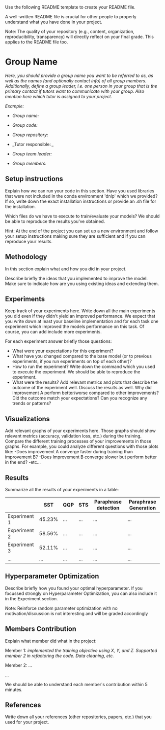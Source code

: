 Use the following README template to create your README file. 

A well-written README file is crucial for other people to properly understand what you have done in your project.

Note:  The quality of your repository (e.g., content, organization, reproducibility, transparency) will directly reflect on your final grade. This applies to the README file too. 

# Group Name

_Here, you should provide a group name you want to be referred to as, as well as the names (and optionally contact info) of all group members. Additionally, define a group leader, i.e. one person in your group that is the primary contact if tutors want to communicate with your group. Also mention here which tutor is assigned to your project._

_Example:_

-   _Group name:_
    
-   _Group code:_
    
-   _Group repository:_
    
-   _Tutor responsible: _
    
-   _Group team leader:_
    
-   _Group members:_


  
## Setup instructions 
Explain how we can run your code in this section. 
Have you used libraries that were not included in the conda environment 'dnlp' which we provided? 
If so, write down the exact installation instructions or provide an .sh file for the installation.

Which files do we have to execute to train/evaluate your models? 
We should be able to reproduce the results you've obtained. 

Hint: At the end of the project you can set up a new environment and follow your setup instructions making sure  they are sufficient and if you can reproduce your results. 

## Methodology
In this section explain what and how you did in your project. 

Describe briefly the ideas that you implemented to improve the model. Make sure to indicate how are you using existing ideas and extending them.

## Experiments
Keep track of your experiments here. 
Write down all the main experiments you did even if they didn't yield an improved performance. 
We expect that you write down at least your baseline implementation and for each task one experiment which improved the models performance on this task. 
Of course, you can add include more experiments.

For each experiment answer briefly those questions:

- What were your expectations for this experiment?
- What have you changed compared to the base model (or to previous experiments, if you run experiments on top of each other)?
-  How to run the experiment? 
Write down the command which you used to execute the experiment. We should be able to reproduce the experiment.
- What were the results?
 Add relevant metrics and plots that describe the outcome of the experiment well. 
Discuss the results as well. Why did improvement A perform better/worse compared to other improvements? Did the outcome match your expectations? Can you recognize any trends or patterns?


## Visualizations 
Add relevant graphs of your experiments here. Those graphs should show relevant metrics (accuracy, validation loss, etc.) during the training. Compare the  different training processes of your improvements in those graphs. 
For example, you could analyze different questions with those plots like: 
-Does improvement A converge faster during training than improvement B? 
-Does Improvement B converge slower but perform better in the end? 
-etc...

## Results 
Summarize all the results of your experiments in a table:

|                |SST               |QQP            |STS                        | Paraphrase detection | Paraphrase Generation
|----------------|-----------|------- |---------|----|-----------------------------|
|Experiment 1 |45.23%           |...            | ...|...|...
|Experiment 2          |58.56%            |...           |...|...|...
|Experiment 3        |52.11%|...|...|...|...
|...        |...|...|...|...|...
## Hyperparameter Optimization 
Describe briefly how you found your optimal hyperparameter. If you focussed strongly on Hyperparameter Optimization, you can also include it in the Experiment section. 

Note: Reinforce random parameter optimization with no motivation/discussion is not interesting and will be graded accordingly
## Members Contribution 
Explain what member did what in the project:

Member 1: _implemented the training objective using X, Y, and Z. Supported member 2 in refactoring the code. Data cleaning, etc._

Member 2: ...

...

We should be able to understand each member's contribution within 5 minutes. 

## References 
Write down all your references (other repositories, papers, etc.) that you used for your project.